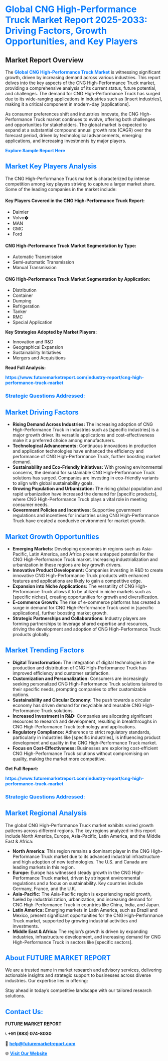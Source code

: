 <h1 style="color: #007BFF;">Global CNG High-Performance Truck Market Report 2025-2033: Driving Factors, Growth Opportunities, and Key Players</h1>

<section id="overview">
<h2>Market Report Overview</h2>
<p>The <a href="https://www.futuremarketreport.com/industry-report/cng-high-performance-truck-market" style="color: #007BFF; text-decoration: none;"><strong>Global CNG High-Performance Truck Market</strong></a> is witnessing significant growth, driven by increasing demand across various industries. This report delves into the key aspects of the CNG High-Performance Truck market, providing a comprehensive analysis of its current status, future potential, and challenges. The demand for CNG High-Performance Truck has surged due to its wide-ranging applications in industries such as [insert industries], making it a critical component in modern-day [applications].</p>
<p>As consumer preferences shift and industries innovate, the CNG High-Performance Truck market continues to evolve, offering both challenges and opportunities for stakeholders. The global market is expected to expand at a substantial compound annual growth rate (CAGR) over the forecast period, driven by technological advancements, emerging applications, and increasing investments by major players.</p>
</section>

<section id="overview">
<p><a href="https://www.futuremarketreport.com/request-sample/reportId=89990" style="color: #007BFF; text-decoration: none;"><strong>Explore Sample Report Here</strong></a></p>
</section>

<section id="key-players">
<h2 style="color: #007BFF;">Market Key Players Analysis</h2>
<p>The CNG High-Performance Truck market is characterized by intense competition among key players striving to capture a larger market share. Some of the leading companies in the market include:</p>
<h4>Key Players Covered in the CNG High-Performance Truck Report:</h4>
<ul><li>Daimler</li><li>Volvo�</li><li>MAN</li><li>GMC</li><li>Ford</li></ul>
<h4>CNG High-Performance Truck Market Segmentation by Type:</h4>
<ul><li>Automatic Transmission</li><li>Semi-automatic Transmission</li><li>Manual Transmission</li></ul>

<h4>CNG High-Performance Truck Market Segmentation by Application:</h4>
<ul><li>Distribution</li><li>Container</li><li>Dumping</li><li>Refrigeration</li><li>Tanker</li><li>RMC</li><li>Special Application</li></ul>
<p><strong>Key Strategies Adopted by Market Players:</strong></p>
<ul>
<li>Innovation and R&D</li>
<li>Geographical Expansion</li>
<li>Sustainability Initiatives</li>
<li>Mergers and Acquisitions</li>
</ul>
</section>

<section>
<p><strong>Read Full Analysis: </strong></p><a href="https://www.futuremarketreport.com/industry-report/cng-high-performance-truck-market" style="color: #007BFF; text-decoration: none;"><strong>https://www.futuremarketreport.com/industry-report/cng-high-performance-truck-market</strong></a>
<h3 style="color: #007BFF;">Strategic Questions Addressed:</h3>
</section>

<section id="driving-factors">
<h2 style="color: #007BFF;">Market Driving Factors</h2>
<ul>
<li><strong>Rising Demand Across Industries:</strong> The increasing adoption of CNG High-Performance Truck in industries such as [specific industries] is a major growth driver. Its versatile applications and cost-effectiveness make it a preferred choice among manufacturers.</li>
<li><strong>Technological Advancements:</strong> Continuous innovations in production and application technologies have enhanced the efficiency and performance of CNG High-Performance Truck, further boosting market demand.</li>
<li><strong>Sustainability and Eco-Friendly Initiatives:</strong> With growing environmental concerns, the demand for sustainable CNG High-Performance Truck solutions has surged. Companies are investing in eco-friendly variants to align with global sustainability goals.</li>
<li><strong>Growing Population and Urbanization:</strong> The rising global population and rapid urbanization have increased the demand for [specific products], where CNG High-Performance Truck plays a vital role in meeting consumer needs.</li>
<li><strong>Government Policies and Incentives:</strong> Supportive government regulations and incentives for industries using CNG High-Performance Truck have created a conducive environment for market growth.</li>
</ul>
</section>

<section id="growth-opportunities">
<h2 style="color: #007BFF;">Market Growth Opportunities</h2>
<ul>
<li><strong>Emerging Markets:</strong> Developing economies in regions such as Asia-Pacific, Latin America, and Africa present untapped potential for the CNG High-Performance Truck market. Increasing industrialization and urbanization in these regions are key growth drivers.</li>
<li><strong>Innovative Product Development:</strong> Companies investing in R&D to create innovative CNG High-Performance Truck products with enhanced features and applications are likely to gain a competitive edge.</li>
<li><strong>Expansion into Niche Applications:</strong> The versatility of CNG High-Performance Truck allows it to be utilized in niche markets such as [specific niches], creating opportunities for growth and diversification.</li>
<li><strong>E-commerce Growth:</strong> The rise of e-commerce platforms has created a surge in demand for CNG High-Performance Truck used in [specific applications], further boosting market growth.</li>
<li><strong>Strategic Partnerships and Collaborations:</strong> Industry players are forming partnerships to leverage shared expertise and resources, driving the development and adoption of CNG High-Performance Truck products globally.</li>
</ul>
</section>

<section id="trending-factors">
<h2 style="color: #007BFF;">Market Trending Factors</h2>
<ul>
<li><strong>Digital Transformation:</strong> The integration of digital technologies in the production and distribution of CNG High-Performance Truck has improved efficiency and customer satisfaction.</li>
<li><strong>Customization and Personalization:</strong> Consumers are increasingly seeking personalized CNG High-Performance Truck solutions tailored to their specific needs, prompting companies to offer customizable options.</li>
<li><strong>Sustainability and Circular Economy:</strong> The push towards a circular economy has driven demand for recyclable and reusable CNG High-Performance Truck solutions.</li>
<li><strong>Increased Investment in R&D:</strong> Companies are allocating significant resources to research and development, resulting in breakthroughs in CNG High-Performance Truck technology and applications.</li>
<li><strong>Regulatory Compliance:</strong> Adherence to strict regulatory standards, particularly in industries like [specific industries], is influencing product development and quality in the CNG High-Performance Truck market.</li>
<li><strong>Focus on Cost-Effectiveness:</strong> Businesses are exploring cost-efficient CNG High-Performance Truck solutions without compromising on quality, making the market more competitive.</li>
</ul>
</section>

<section>
<p><strong>Get Full Report: </strong></p><a href="https://www.futuremarketreport.com/industry-report/cng-high-performance-truck-market" style="color: #007BFF; text-decoration: none;"><strong>https://www.futuremarketreport.com/industry-report/cng-high-performance-truck-market</strong></a>
<h3 style="color: #007BFF;">Strategic Questions Addressed:</h3>
</section>


<section id="regional-analysis">
<h2 style="color: #007BFF;">Market Regional Analysis</h2>
<p>The global CNG High-Performance Truck market exhibits varied growth patterns across different regions. The key regions analyzed in this report include North America, Europe, Asia-Pacific, Latin America, and the Middle East & Africa:</p>
<ul>
<li><strong>North America:</strong> This region remains a dominant player in the CNG High-Performance Truck market due to its advanced industrial infrastructure and high adoption of new technologies. The U.S. and Canada are leading markets in this region.</li>
<li><strong>Europe:</strong> Europe has witnessed steady growth in the CNG High-Performance Truck market, driven by stringent environmental regulations and a focus on sustainability. Key countries include Germany, France, and the U.K.</li>
<li><strong>Asia-Pacific:</strong> The Asia-Pacific region is experiencing rapid growth, fueled by industrialization, urbanization, and increasing demand for CNG High-Performance Truck in countries like China, India, and Japan.</li>
<li><strong>Latin America:</strong> Emerging markets in Latin America, such as Brazil and Mexico, present significant opportunities for the CNG High-Performance Truck market, supported by growing industrial activities and investments.</li>
<li><strong>Middle East & Africa:</strong> The region’s growth is driven by expanding industries, infrastructure development, and increasing demand for CNG High-Performance Truck in sectors like [specific sectors].</li>
</ul>
</section>

<footer>
<h2 style="color: #007BFF;">About FUTURE MARKET REPORT</h2>
<p>We are a trusted name in market research and advisory services, delivering actionable insights and strategic support to businesses across diverse industries. Our expertise lies in offering:</p>

<p>Stay ahead in today’s competitive landscape with our tailored research solutions.</p>

<h2 style="color: #007BFF;">Contact Us:</h2>
<p><strong>FUTURE MARKET REPORT</strong></p>
<p>📞 <strong>+91 (883) 074-8030</strong></p>
<p>📧 <strong><a href="mailto:help@futuremarketreport.com" style="color: #007BFF;">help@futuremarketreport.com</a></strong></p>
<p>🌐 <strong><a href="https://www.futuremarketreport.com/" style="color: #007BFF;">Visit Our Website</a></strong></p>
</footer>
